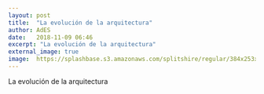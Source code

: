 ```yaml
---
layout: post
title:  "La evolución de la arquitectura"
author: AdES
date:   2018-11-09 06:46
excerpt: "La evolución de la arquitectura"
external_image: true
image:  https://splashbase.s3.amazonaws.com/splitshire/regular/384x253xSplitShire_IMG_2663-384x253.jpg.pagespeed.ic.gbenjAh51l.jpg
---
```

La evolución de la arquitectura
